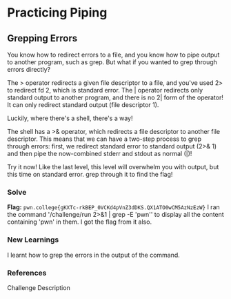 # Practicing Piping

## Grepping Errors
You know how to redirect errors to a file, and you know how to pipe output to another program, such as grep. But what if you wanted to grep through errors directly?

The > operator redirects a given file descriptor to a file, and you've used 2> to redirect fd 2, which is standard error. The | operator redirects only standard output to another program, and there is no 2| form of the operator! It can only redirect standard output (file descriptor 1).

Luckily, where there's a shell, there's a way!

The shell has a >& operator, which redirects a file descriptor to another file descriptor. This means that we can have a two-step process to grep through errors: first, we redirect standard error to standard output (2>& 1) and then pipe the now-combined stderr and stdout as normal (|)!

Try it now! Like the last level, this level will overwhelm you with output, but this time on standard error. grep through it to find the flag!

### Solve
**Flag:** `pwn.college{gKXTc-rkBEP_0VCKd4pVnZ3dDKS.QX1ATO0wCM5AzNzEzW}`
I ran the command '/challenge/run 2>&1 | grep -E 'pwn'' to display all the content containing 'pwn' in them.
I got the flag from it also.

### New Learnings
I learnt how to grep the errors in the output of the command.

### References 
Challenge Description
